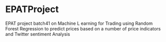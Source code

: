 # EPATProject
EPAT project batch41 on Machine L earning for Trading using Random Forest Regression to predict prices based on a number of price indicators and Twitter sentiment Analysis
